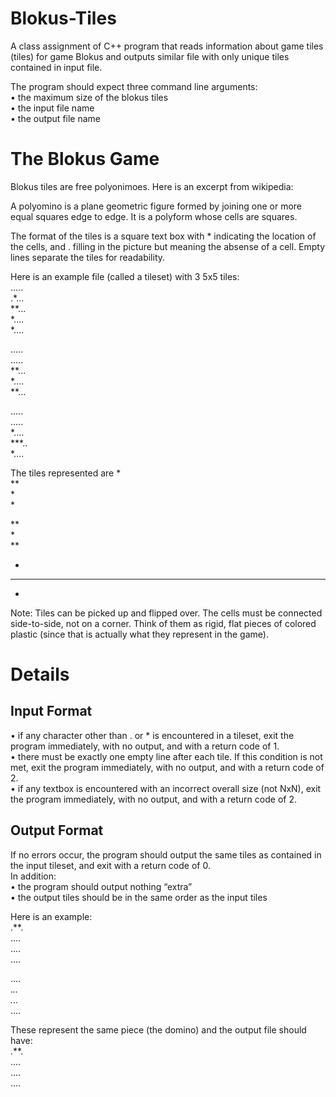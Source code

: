 # Blokus-Tiles
A class assignment of C++ program that reads information about game tiles (tiles) for game Blokus and outputs similar file with only unique tiles contained in input file.

The program should expect three command line arguments:  
• the maximum size of the blokus tiles  
• the input file name  
• the output file name  

# The Blokus Game
Blokus tiles are free polyonimoes. Here is an excerpt from wikipedia:  

A polyomino is a plane geometric figure formed by joining one or more equal squares edge to edge. It is a polyform whose cells are squares.  

The format of the tiles is a square text box with * indicating the location of the cells, and . filling in the picture but meaning the absense of a cell. Empty lines separate the tiles for readability.  

Here is an example file (called a tileset) with 3 5x5 tiles:  
.....  
.*...  
**...  
*....  
*....  

.....  
.....  
**...  
*....  
**...  

.....  
.....  
*....  
***..  
*....  

The tiles represented are
*  
**  
*  
*  

**  
*  
**  

*    
***     
*     

Note: Tiles can be picked up and flipped over. The cells must be connected side-to-side,
not on a corner. Think of them as rigid, flat pieces of colored plastic (since that
is actually what they represent in the game).

# Details
## Input Format
 • if any character other than . or * is encountered in a tileset, exit the
program immediately, with no output, and with a return code of 1.  
• there must be exactly one empty line after each tile. If this condition is
not met, exit the program immediately, with no output, and with a return
code of 2.  
• if any textbox is encountered with an incorrect overall size (not NxN), exit
the program immediately, with no output, and with a return code of 2.  

## Output Format
If no errors occur, the program should output the same tiles as contained in the
input tileset, and exit with a return code of 0.  
In addition:  
• the program should output nothing “extra”  
• the output tiles should be in the same order as the input tiles  

Here is an example:  
.**.  
....  
....  
....  

....  
.*..  
.*..  
....  

These represent the same piece (the domino) and the output file should have:  
.**.  
....  
....  
....  


